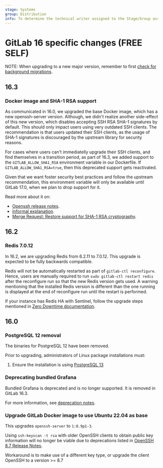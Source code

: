 ```yaml
---
stage: Systems
group: Distribution
info: To determine the technical writer assigned to the Stage/Group associated with this page, see https://about.gitlab.com/handbook/product/ux/technical-writing/#assignments
---
```


# GitLab 16 specific changes **(FREE SELF)**

NOTE:
When upgrading to a new major version, remember to first [check for background migrations](https://docs.gitlab.com/ee/update/index.html#checking-for-background-migrations-before-upgrading).

## 16.3

### Docker image and SHA-1 RSA support

As communicated in 16.0, we upgraded the base Docker image, which has a new openssh-server version.
Although, we didn't realize another side-effect of this new version, which disables accepting SSH RSA SHA-1 signatures
by default. This should only impact users using very outdated SSH clients. The recommendation is that
users updated their SSH clients, as the usage of SHA-1 signatures is discouraged by the upstream library for
security reasons.

For cases where users can't immediatelly upgrade their SSH clients, and find themselves in a transition period,
as part of 16.3, we added support to the `GITLAB_ALLOW_SHA1_RSA` environment variable in our Dockerfile.
If `GITLAB_ALLOW_SHA1_RSA=true`, then this deprecated support gets reactivated.

Given that we want foster security best practices and follow the upstream recommendation, this environment variable will
only be available until GitLab 17.0, when we plan to drop support for it.

Read more about it on:

- [Openssh release notes](https://www.openssh.com/txt/release-8.8).
- [Informal explanation](https://gitlab.com/gitlab-org/gitlab/-/issues/416714#note_1482388504).
- [Merge Request: Restore support for SHA-1 RSA cryptography](https://gitlab.com/gitlab-org/omnibus-gitlab/-/merge_requests/7035).

## 16.2

### Redis 7.0.12

In 16.2, we are upgrading Redis from 6.2.11 to 7.0.12. This upgrade is expected
to be fully backwards compatible.

Redis will not be automatically restarted as part of `gitlab-ctl reconfigure`.
Hence, users are manually required to run `sudo gitlab-ctl restart redis` after
the reconfigure run so that the new Redis version gets used. A warning
mentioning that the installed Redis version is different than the one running is
displayed at the end of reconfigure run until the restart is performed.

If your instance has Redis HA with Sentinel, follow the upgrade steps mentioned in
[Zero Downtime documentation](https://docs.gitlab.com/ee/update/zero_downtime.html#redis-ha-using-sentinel).

## 16.0

### PostgreSQL 12 removal

The binaries for PostgreSQL 12 have been removed.

Prior to upgrading, administrators of Linux package installations must:

1. Ensure the installation is using [PostgreSQL 13](../settings/database.md#upgrade-packaged-postgresql-server)

### Deprecating bundled Grafana

Bundled Grafana is deprecated and is no longer supported. It is removed in GitLab 16.3.

For more information, see [deprecation notes](https://docs.gitlab.com/ee/administration/monitoring/performance/grafana_configuration.html#deprecation-of-bundled-grafana).

### Upgrade GitLab Docker image to use Ubuntu 22.04 as base

This upgrades `openssh-server` to `1:8.9p1-3`.

Using `ssh-keyscan -t rsa` with older OpenSSH clients to obtain public key information will no longer
be viable due to deprecations listed in [OpenSSH 8.7 Release Notes](https://www.openssh.com/txt/release-8.7).  

Workaround is to make use of a different key type, or upgrade the client OpenSSH to a version >= 8.7
